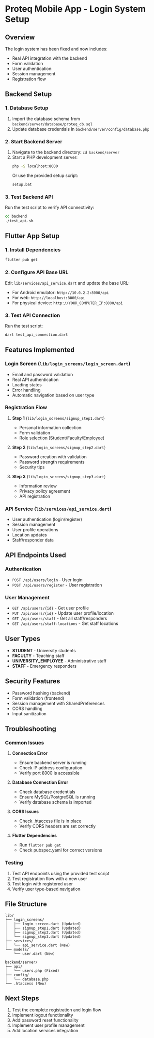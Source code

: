 # Proteq Mobile App - Login System Setup

## Overview
The login system has been fixed and now includes:
- Real API integration with the backend
- Form validation
- User authentication
- Session management
- Registration flow

## Backend Setup

### 1. Database Setup
1. Import the database schema from `backend/server/database/proteq_db.sql`
2. Update database credentials in `backend/server/config/database.php`

### 2. Start Backend Server
1. Navigate to the backend directory: `cd backend/server`
2. Start a PHP development server:
   ```bash
   php -S localhost:8000
   ```
   Or use the provided setup script:
   ```bash
   setup.bat
   ```

### 3. Test Backend API
Run the test script to verify API connectivity:
```bash
cd backend
./test_api.sh
```

## Flutter App Setup

### 1. Install Dependencies
```bash
flutter pub get
```

### 2. Configure API Base URL
Edit `lib/services/api_service.dart` and update the base URL:
- For Android emulator: `http://10.0.2.2:8000/api`
- For web: `http://localhost:8000/api`
- For physical device: `http://YOUR_COMPUTER_IP:8000/api`

### 3. Test API Connection
Run the test script:
```bash
dart test_api_connection.dart
```

## Features Implemented

### Login Screen (`lib/login_screens/login_screen.dart`)
- Email and password validation
- Real API authentication
- Loading states
- Error handling
- Automatic navigation based on user type

### Registration Flow
1. **Step 1** (`lib/login_screens/signup_step1.dart`)
   - Personal information collection
   - Form validation
   - Role selection (Student/Faculty/Employee)

2. **Step 2** (`lib/login_screens/signup_step2.dart`)
   - Password creation with validation
   - Password strength requirements
   - Security tips

3. **Step 3** (`lib/login_screens/signup_step3.dart`)
   - Information review
   - Privacy policy agreement
   - API registration

### API Service (`lib/services/api_service.dart`)
- User authentication (login/register)
- Session management
- User profile operations
- Location updates
- Staff/responder data

## API Endpoints Used

### Authentication
- `POST /api/users/login` - User login
- `POST /api/users/register` - User registration

### User Management
- `GET /api/users/{id}` - Get user profile
- `PUT /api/users/{id}` - Update user profile/location
- `GET /api/users/staff` - Get all staff/responders
- `GET /api/users/staff-locations` - Get staff locations

## User Types
- **STUDENT** - University students
- **FACULTY** - Teaching staff
- **UNIVERSITY_EMPLOYEE** - Administrative staff
- **STAFF** - Emergency responders

## Security Features
- Password hashing (backend)
- Form validation (frontend)
- Session management with SharedPreferences
- CORS handling
- Input sanitization

## Troubleshooting

### Common Issues

1. **Connection Error**
   - Ensure backend server is running
   - Check IP address configuration
   - Verify port 8000 is accessible

2. **Database Connection Error**
   - Check database credentials
   - Ensure MySQL/PostgreSQL is running
   - Verify database schema is imported

3. **CORS Issues**
   - Check .htaccess file is in place
   - Verify CORS headers are set correctly

4. **Flutter Dependencies**
   - Run `flutter pub get`
   - Check pubspec.yaml for correct versions

### Testing
1. Test API endpoints using the provided test script
2. Test registration flow with a new user
3. Test login with registered user
4. Verify user type-based navigation

## File Structure
```
lib/
├── login_screens/
│   ├── login_screen.dart (Updated)
│   ├── signup_step1.dart (Updated)
│   ├── signup_step2.dart (Updated)
│   └── signup_step3.dart (Updated)
├── services/
│   └── api_service.dart (New)
└── models/
    └── user.dart (New)

backend/server/
├── api/
│   └── users.php (Fixed)
├── config/
│   └── database.php
└── .htaccess (New)
```

## Next Steps
1. Test the complete registration and login flow
2. Implement logout functionality
3. Add password reset functionality
4. Implement user profile management
5. Add location services integration 